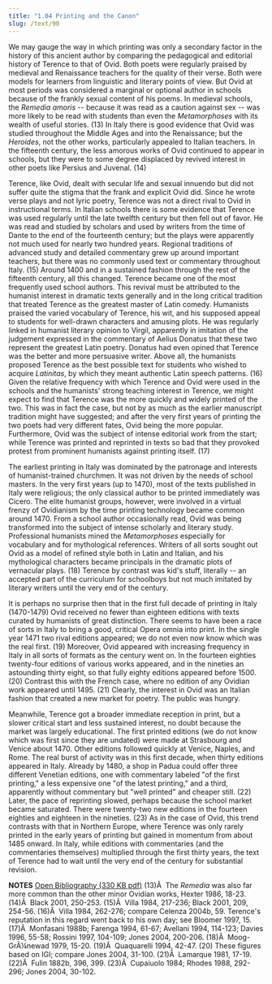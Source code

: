 ```yaml
---
title: "1.04 Printing and the Canon"
slug: /text/90
---
```

We may gauge the way in which printing was only a secondary factor in the history of this ancient author by comparing the pedagogical and editorial history of Terence to that of Ovid. Both poets were regularly praised by medieval and Renaissance teachers for the quality of their verse. Both were models for learners from linguistic and literary points of view. But Ovid at most periods was considered a marginal or optional author in schools because of the frankly sexual content of his poems. In medieval schools, the <em>Remedia amoris</em> -- because it was read as a caution against sex -- was more likely to be read with students than even the <em>Metamorphoses</em> with its wealth of useful stories. (13) In Italy there is good evidence that Ovid was studied throughout the Middle Ages and into the Renaissance; but the <em>Heroides</em>, not the other works, particularly appealed to Italian teachers. In the fifteenth century, the less amorous works of Ovid continued to appear in schools, but they were to some degree displaced by revived interest in other poets like Persius and Juvenal. (14)

Terence, like Ovid, dealt with secular life and sexual innuendo but did not suffer quite the stigma that the frank and explicit Ovid did. Since he wrote verse plays and not lyric poetry, Terence was not a direct rival to Ovid in instructional terms. In Italian schools there is some evidence that Terence was used regularly until the late twelfth century but then fell out of favor. He was read and studied by scholars and used by writers from the time of Dante to the end of the fourteenth century; but the plays were apparently not much used for nearly two hundred years. Regional traditions of advanced study and detailed commentary grew up around important teachers, but there was no commonly used text or commentary throughout Italy. (15)
Around 1400 and in a sustained fashion through the rest of the fifteenth century, all this changed. Terence became one of the most frequently used school authors. This revival must be attributed to the humanist interest in dramatic texts generally and in the long critical tradition that treated Terence as the greatest master of Latin comedy. Humanists praised the varied vocabulary of Terence, his wit, and his supposed appeal to students for well-drawn characters and amusing plots. He was regularly linked in humanist literary opinion to Virgil, apparently in imitation of the judgement expressed in the commentary of Aelius Donatus that these two represent the greatest Latin poetry. Donatus had even opined that Terence was the better and more persuasive writer. Above all, the humanists proposed Terence as the best possible text for students who wished to acquire <em>Latinitas</em>, by which they meant authentic Latin speech patterns. (16) Given the relative frequency with which Terence and Ovid were used in the schools and the humanists' strong teaching interest in Terence, we might expect to find that Terence was the more quickly and widely printed of the two. This was in fact the case, but not by as much as the earlier manuscript tradition might have suggested; and after the very first years of printing the two poets had very different fates, Ovid being the more popular. Furthermore, Ovid was the subject of intense editorial work from the start; while Terence was printed and reprinted in texts so bad that they provoked protest from prominent humanists against printing itself. (17)

The earliest printing in Italy was dominated by the patronage and interests of humanist-trained churchmen. It was not driven by the needs of school masters. In the very first years (up to 1470), most of the texts published in Italy were religious; the only classical author to be printed immediately was Cicero. The elite humanist groups, however, were involved in a virtual frenzy of Ovidianism by the time printing technology became common around 1470. From a school author occasionally read, Ovid was being transformed into the subject of intense scholarly and literary study. Professional humanists mined the <em>Metamorphoses</em> especially for vocabulary and for mythological references. Writers of all sorts sought out Ovid as a model of refined style both in Latin and Italian, and his mythological characters became principals in the dramatic plots of vernacular plays. (18) Terence by contrast was kid's stuff, literally -- an accepted part of the curriculum for schoolboys but not much imitated by literary writers until the very end of the century.

It is perhaps no surprise then that in the first full decade of printing in Italy (1470-1479) Ovid received no fewer than eighteen editions with texts curated by humanists of great distinction. There seems to have been a race of sorts in Italy to bring a good, critical Opera omnia into print. In the single year 1471 two rival editions appeared; we do not even now know which was the real first. (19) Moreover, Ovid appeared with increasing frequency in Italy in all sorts of formats as the century went on. In the fourteen eighties twenty-four editions of various works appeared, and in the nineties an astounding thirty eight, so that fully eighty editions appeared before 1500. (20) Contrast this with the French case, where no edition of any Ovidian work appeared until 1495. (21) Clearly, the interest in Ovid was an Italian fashion that created a new market for poetry. The public was hungry.

Meanwhile, Terence got a broader immediate reception in print, but a slower critical start and less sustained interest, no doubt because the market was largely educational. The first printed editions (we do not know which was first since they are undated) were made at Strasbourg and Venice about 1470. Other editions followed quickly at Venice, Naples, and Rome. The real burst of activity was in this first decade, when thirty editions appeared in Italy. Already by 1480, a shop in Padua could offer three different Venetian editions, one with commentary labeled "of the first printing," a less expensive one "of the latest printing," and a third, apparently without commentary but "well printed" and cheaper still. (22) Later, the pace of reprinting slowed, perhaps because the school market became saturated. There were twenty-two new editions in the fourteen eighties and eighteen in the nineties. (23) As in the case of Ovid, this trend contrasts with that in Northern Europe, where Terence was only rarely printed in the early years of printing but gained in momentum from about 1485 onward. In Italy, while editions with commentaries (and the commentaries themselves) multiplied through the first thirty years, the text of Terence had to wait until the very end of the century for substantial revision.

<strong>NOTES</strong>
<a href="http://www.humanismforsale.org/bibliography.pdf" target="new">Open Bibliography (330 KB pdf)</a>
(13)Â  The <em>Remedia</em> was also far more common than the other minor Ovidian works, Hexter 1986, 18-23.
(14)Â  Black 2001, 250-253.
(15)Â  Villa 1984, 217-236; Black 2001, 209, 254-56.
(16)Â  Villa 1984, 262-276; compare Celenza 2004b, 59. Terence's reputation in this regard went back to his own day; see Bloomer 1997, 15.
(17)Â  Monfasani 1988b; Farenga 1994, 61-67; Avellani 1994, 114-123; Davies 1996, 55-58; Rossini 1997, 104-109; Jones 2004, 200-206.
(18)Â  Moog-GrÃ¼newad 1979, 15-20.
(19)Â  Quaquarelli 1994, 42-47.
(20) These figures based on IGI; compare Jones 2004, 31-100.
(21)Â  Lamarque 1981, 17-19.
(22)Â  Fulin 1882b, 396, 399.
(23)Â  Cupaiuolo 1984; Rhodes 1988, 292-296; Jones 2004, 30-102.
